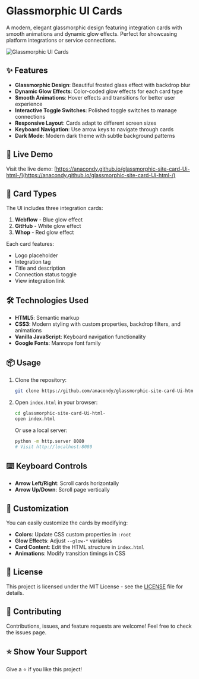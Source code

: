 # Glassmorphic UI Cards

A modern, elegant glassmorphic design featuring integration cards with smooth animations and dynamic glow effects. Perfect for showcasing platform integrations or service connections.

![Glassmorphic UI Cards](https://github.com/user-attachments/assets/bf226a0b-601c-4037-9546-e7c76b5a0292)

## ✨ Features

- **Glassmorphic Design**: Beautiful frosted glass effect with backdrop blur
- **Dynamic Glow Effects**: Color-coded glow effects for each card type
- **Smooth Animations**: Hover effects and transitions for better user experience
- **Interactive Toggle Switches**: Polished toggle switches to manage connections
- **Responsive Layout**: Cards adapt to different screen sizes
- **Keyboard Navigation**: Use arrow keys to navigate through cards
- **Dark Mode**: Modern dark theme with subtle background patterns

## 🚀 Live Demo

Visit the live demo: [https://anacondy.github.io/glassmorphic-site-card-Ui-html-/](https://anacondy.github.io/glassmorphic-site-card-Ui-html-/)

## 🎨 Card Types

The UI includes three integration cards:

1. **Webflow** - Blue glow effect
2. **GitHub** - White glow effect  
3. **Whop** - Red glow effect

Each card features:
- Logo placeholder
- Integration tag
- Title and description
- Connection status toggle
- View integration link

## 🛠️ Technologies Used

- **HTML5**: Semantic markup
- **CSS3**: Modern styling with custom properties, backdrop filters, and animations
- **Vanilla JavaScript**: Keyboard navigation functionality
- **Google Fonts**: Manrope font family

## 📦 Usage

1. Clone the repository:
   ```bash
   git clone https://github.com/anacondy/glassmorphic-site-card-Ui-html-.git
   ```

2. Open `index.html` in your browser:
   ```bash
   cd glassmorphic-site-card-Ui-html-
   open index.html
   ```

   Or use a local server:
   ```bash
   python -m http.server 8080
   # Visit http://localhost:8080
   ```

## ⌨️ Keyboard Controls

- **Arrow Left/Right**: Scroll cards horizontally
- **Arrow Up/Down**: Scroll page vertically

## 🎯 Customization

You can easily customize the cards by modifying:

- **Colors**: Update CSS custom properties in `:root`
- **Glow Effects**: Adjust `--glow-*` variables
- **Card Content**: Edit the HTML structure in `index.html`
- **Animations**: Modify transition timings in CSS

## 📄 License

This project is licensed under the MIT License - see the [LICENSE](LICENSE) file for details.

## 🤝 Contributing

Contributions, issues, and feature requests are welcome! Feel free to check the issues page.

## ⭐ Show Your Support

Give a ⭐️ if you like this project!